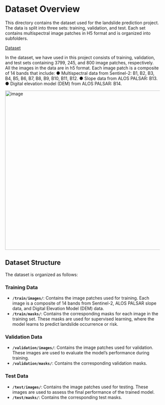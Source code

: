 # Dataset Overview

This directory contains the dataset used for the landslide prediction project. The data is split into three sets: training, validation, and test. Each set contains multispectral image patches in H5 format and is organized into subfolders.

[Dataset](https://eod-grss-ieee.com/dataset-detail/MkJ2T3pJM0p3eGh1QkZwRVZFa0FsZz09)

In the dataset, we have used in this project consists of training, validation, and test sets containing 3799, 245, and 800 image patches, respectively. All the images in the data are in h5 format. Each image patch is a composite of 14 bands that include:
● Multispectral data from Sentinel-2: B1, B2, B3, B4, B5, B6, B7, B8, B9, B10, B11, B12.
● Slope data from ALOS PALSAR: B13.
● Digital elevation model (DEM) from ALOS PALSAR: B14.

<img width="518" alt="image" src="https://github.com/user-attachments/assets/f393e8c0-b7b3-4de1-afdb-01c78ed193a9" />


## Dataset Structure

The dataset is organized as follows:

### Training Data

- **`/train/images/`**: Contains the image patches used for training. Each image is a composite of 14 bands from Sentinel-2, ALOS PALSAR slope data, and Digital Elevation Model (DEM) data.
- **`/train/masks/`**: Contains the corresponding masks for each image in the training set. These masks are used for supervised learning, where the model learns to predict landslide occurrence or risk.

### Validation Data

- **`/validation/images/`**: Contains the image patches used for validation. These images are used to evaluate the model’s performance during training.
- **`/validation/masks/`**: Contains the corresponding validation masks.

### Test Data

- **`/test/images/`**: Contains the image patches used for testing. These images are used to assess the final performance of the trained model.
- **`/test/masks/`**: Contains the corresponding test masks.


